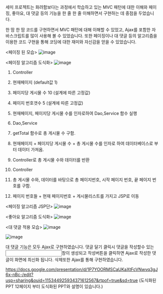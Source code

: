 세미 프로젝트는 화려함보다는 과정에서 학습하고 있는 MVC 패턴에 대한 이해와
페이징, 좋아요, 대 댓글 등의 기능을 한 줄 한 줄 이해하면서 구현하는 데 중점을 두었습니다.

한 땀 한 땀 코드를 구현하면서 MVC 패턴에 대해 이해할 수 있었고,
Ajax를 포함한 자바스크립트를 많이 사용해 볼 수 있었습니다.
또한 페이징이나 대 댓글 등의 알고리즘을 이용한 코드 구현을 통해
코딩에 대한 재미와 자신감을 얻을 수 있었습니다.


<페이징 된 모습>
![image](https://github.com/BaekUiHeon/kh_semiproject/assets/135290607/a26a9629-1d60-4691-81b2-b8de365bbfb1)


<페이징 알고리즘 도식화>
![image](https://github.com/BaekUiHeon/kh_semiproject/assets/135290607/c0966504-2804-4616-8c89-fb0eee8670c8)

1. Controller
  1. 현재페이지 (default값 1)
  2. 페이지당 게시물 수 10 (설계에 따른 고정값)
  3. 페이지 번호갯수 5 (설계에 따른 고정값)
  4. 현재페이지, 페이지당 게시물 수를 인자로하여 Dao,Service 함수 실행

2. Dao,Service
  1. getTotal 함수로 총 게시물 수 구함.
  2. 현재페이지 + 페이지당 게시물 수 + 총 게시물 수를 인자로 하여 데이터베이스로 부터 데이터 가져옴.
  3. Controller로 총 게시물 수와 데이터를 반환

3. Controller
  1. 총 게시물 수와, 데이터를 바탕으로 총 페이지번호, 시작 페이지 번호, 끝 페이지 번호를 구함.
  2. 페이지 번호들 + 현재 페이지번호 + 게시물리스트를 가지고 JSP로 이동

<페이징 알고리즘 JSP단>
![image](https://github.com/BaekUiHeon/kh_semiproject/assets/135290607/68300b99-75ef-458c-b35f-4da0343710a2)




<좋아요 알고리즘 도식화>
![image](https://github.com/BaekUiHeon/kh_semiproject/assets/135290607/775164e2-7271-496c-b9b4-29a67aa71f6d)





<대 댓글 적용 모습>
![image](https://github.com/BaekUiHeon/kh_semiproject/assets/135290607/833e6b46-b826-4e02-b529-8df420731b75)


![image](https://github.com/BaekUiHeon/kh_semiproject/assets/135290607/8a2d974d-5c40-4652-bd66-dee32301a2e9)

대 댓글 기능은 모두 Ajax로 구현하였습니다.
댓글 달기 클릭시 댓글을 작성할수 있는 <input>창이 생성되고 작성버튼을 클릭하면 Ajax로 작성한 댓글이 화면에 최신화 됩니다.
삭제또한 Ajax를 통해 구현하였습니다.








https://docs.google.com/presentation/d/1P7YOORMSCaUKaXtFcVNwvq3gJ6x-nBc-/edit?usp=sharing&ouid=115344925934371612567&rtpof=true&sd=true  (도식화된 PPT 12페이지 부터 도식화된 PPT와 설명이 있습니다.)
